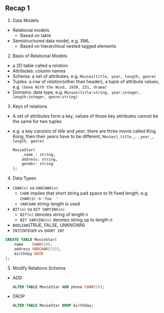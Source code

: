 ## Recap 1

1. Data Models
  - Relational models
    * Based on table
  - Semistructured data model, e.g. XML
    * Based on hierarchical nested tagged elements

2. Basis of Relational Models
  - a 2D table called a _relation_
  - Attributes: column names
  - Schema: a set of attributes, e.g. `Movies(title, year, length, genre)`
  - Tuples: a row of relation(other than header), a tuple of attribute values, e.g. `(Gone With the Wind, 1939, 231, drama)`
  - Domains: data type, e.g. `Movies(title:string, year:integer, length:integer, genre:string)`

3. Keys of relations
  - A set of attributes form a key, values of those key attributes cannot be the same for two tuples
  - e.g. a key consists of _title_ and _year_, there are three movie called King Kong, then their years have to be different, `Movies(_title_, _year_, length, genre)`
  
    ```sql
    MovieStar(
        _name_: string,
        address: string,
        gender: string
    );
    ```

4. Data Types
  - `CHAR(n)` vs `VARCHAR(n)`
    * `CHAR` implies that short string pad space to fit fixed length, e.g. `CHAR(5)` -> `'foo  '`
    * `VARCHAR` string-length is used
  - `BIT(n)` vs `BIT VARYING(n)`
    * `BIT(n)` denotes string of length n
    * `BIT VARYING(n)` denotes string up to length n
  - `BOOLEAN`(TRUE, FALSE, UNKNOWN)
  - `INT`/`INTEGER` vs `SHORT INT`
  ```sql
  CREATE TABLE MovieStar(
      name    CHAR(30),
      address VARCHAR(255),
      birthday DATE
  );
  ```

5. Modify Relations Schema
  - ADD
    ```sql
    ALTER TABLE MovieStar ADD phone CHAR(26);
    ```
  - DROP
    ```sql
    ALTER TABLE MovieStar DROP birthday;
    ```
  
